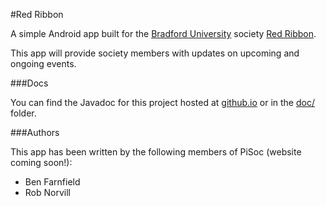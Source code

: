 #Red Ribbon

A simple Android app built for the [Bradford University][1] society [Red Ribbon][2].

This app will provide society members with updates on upcoming and ongoing events.

###Docs

You can find the Javadoc for this project hosted at [github.io][3] or in the [doc/][4] folder.

###Authors

This app has been written by the following members of PiSoc (website coming soon!):

* Ben Farnfield
* Rob Norvill

[1]: http://www.bradford.ac.uk/external/ "Bradford Uni home page"
[2]: http://www.bradford.ac.uk/students-union/student-activities/sports-and-societies/red-ribbon.php "Red Ribbon home page"
[3]: http://ben-farnfield.github.io/RedRibbon/ "Javadoc"
[4]: https://github.com/Ben-Farnfield/RedRibbon/tree/master/doc "Javadoc"

